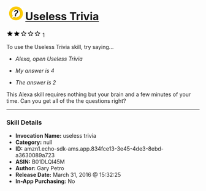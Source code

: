 # &nbsp;<img src="skill_icon" alt="Useless Trivia icon" width="36"> [Useless Trivia](http://alexa.amazon.com/#skills/amzn1.echo-sdk-ams.app.834fce13-3e45-4de3-8ebd-a3630089a723)
![2 stars](../../images/ic_star_black_18dp_1x.png)![2 stars](../../images/ic_star_black_18dp_1x.png)![2 stars](../../images/ic_star_border_black_18dp_1x.png)![2 stars](../../images/ic_star_border_black_18dp_1x.png)![2 stars](../../images/ic_star_border_black_18dp_1x.png) 1

To use the Useless Trivia skill, try saying...

* *Alexa, open Useless Trivia*

* *My answer is 4*

* *The answer is 2*

This Alexa skill requires nothing but your brain and a few minutes of your time. Can you get all of the the questions right?

***

### Skill Details

* **Invocation Name:** useless trivia
* **Category:** null
* **ID:** amzn1.echo-sdk-ams.app.834fce13-3e45-4de3-8ebd-a3630089a723
* **ASIN:** B01DLQI45M
* **Author:** Gary Petro
* **Release Date:** March 31, 2016 @ 15:32:25
* **In-App Purchasing:** No
